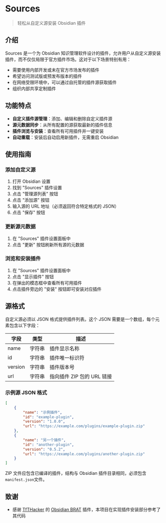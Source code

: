 # Sources

> 轻松从自定义源安装 Obsidian 插件

## 介绍

Sources 是一个为 Obsidian 知识管理软件设计的插件，允许用户从自定义源安装插件，而不仅仅局限于官方插件市场。这对于以下场景特别有用：

- 需要使用内部开发或未在官方市场发布的插件
- 希望访问测试版或预发布版本的插件
- 在网络受限环境中，可以通过自托管的插件源获取插件
- 组织内部共享定制插件

## 功能特点

- **自定义插件源管理**：添加、编辑和删除自定义插件源
- **源元数据同步**：从所有配置的源获取最新的插件信息
- **插件浏览与安装**：查看所有可用插件并一键安装
- **自动重载**：安装后自动启用新插件，无需重启 Obsidian

## 使用指南

### 添加自定义源

1. 打开 Obsidian 设置
2. 找到 "Sources" 插件设置
3. 点击 "管理源列表" 按钮
4. 点击 "添加源" 按钮
5. 输入源的 URL 地址（必须返回符合特定格式的 JSON）
6. 点击 "保存" 按钮

### 更新源元数据

1. 在 "Sources" 插件设置面板中
2. 点击 "更新" 按钮刷新所有源的元数据

### 浏览和安装插件

1. 在 "Sources" 插件设置面板中
2. 点击 "显示插件" 按钮
3. 在弹出的模态框中查看所有可用插件
4. 点击插件旁边的 "安装" 按钮即可安装对应插件

## 源格式

自定义源必须以 JSON 格式提供插件列表。这个 JSON 需要是一个数组，每个元素包含以下字段：

| 字段    | 类型   | 描述                       |
| ------- | ------ | -------------------------- |
| name    | 字符串 | 插件显示名称               |
| id      | 字符串 | 插件唯一标识符             |
| version | 字符串 | 插件版本号                 |
| url     | 字符串 | 指向插件 ZIP 包的 URL 链接 |

### 示例源 JSON 格式

```json
[
	{
		"name": "示例插件",
		"id": "example-plugin",
		"version": "1.0.0",
		"url": "https://example.com/plugins/example-plugin.zip"
	},
	{
		"name": "另一个插件",
		"id": "another-plugin",
		"version": "0.5.2",
		"url": "https://example.com/plugins/another-plugin.zip"
	}
]
```

ZIP 文件应包含已编译的插件，结构与 Obsidian 插件目录相同，必须包含`manifest.json`文件。

## 致谢

- 感谢 [TfTHacker](https://github.com/TfTHacker) 的 [Obsidian BRAT](https://github.com/TfTHacker/obsidian42-brat) 插件，本项目在实现插件安装部分参考了其代码
